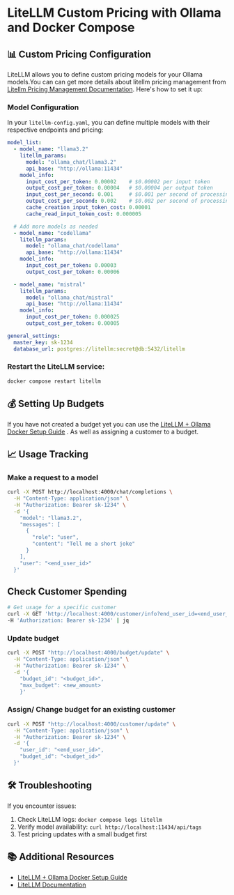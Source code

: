 # LiteLLM Custom Pricing with Ollama and Docker Compose

## 📊 Custom Pricing Configuration

LiteLLM allows you to define custom pricing models for your Ollama models.You can can get more details about  litellm pricing management from  [Litellm Pricing Management Documentation](./3-litellm-pricing-management.md).  Here's how to set it up:

### Model Configuration

In your `litellm-config.yaml`, you can define multiple models with their respective endpoints and pricing:

```yaml
model_list:
  - model_name: "llama3.2"
    litellm_params:
      model: "ollama_chat/llama3.2"
      api_base: "http://ollama:11434"
    model_info:
      input_cost_per_token: 0.00002    # $0.00002 per input token
      output_cost_per_token: 0.00004   # $0.00004 per output token
      input_cost_per_second: 0.001     # $0.001 per second of processing input
      output_cost_per_second: 0.002    # $0.002 per second of processing output
      cache_creation_input_token_cost: 0.00001
      cache_read_input_token_cost: 0.000005

  # Add more models as needed
  - model_name: "codellama"
    litellm_params:
      model: "ollama_chat/codellama"
      api_base: "http://ollama:11434"
    model_info:
      input_cost_per_token: 0.00003
      output_cost_per_token: 0.00006

  - model_name: "mistral"
    litellm_params:
      model: "ollama_chat/mistral"
      api_base: "http://ollama:11434"
    model_info:
      input_cost_per_token: 0.000025
      output_cost_per_token: 0.00005

general_settings:
  master_key: sk-1234
  database_url: postgres://litellm:secret@db:5432/litellm
```

### Restart the LiteLLM service:

```bash
docker compose restart litellm
```

## 💰 Setting Up Budgets
If you have not created a budget yet you can use the [LiteLLM + Ollama Docker Setup Guide](./1-litellm-ollama-docker-guide.md) . As well as assigning a customer to a budget.

## 📈 Usage Tracking

### Make a request to a model

```bash
curl -X POST http://localhost:4000/chat/completions \
  -H "Content-Type: application/json" \
  -H "Authorization: Bearer sk-1234" \
  -d '{
    "model": "llama3.2",
    "messages": [
      {
        "role": "user",
        "content": "Tell me a short joke"
      }
    ],
    "user": "<end_user_id>"
  }'
```


## Check Customer Spending
```bash
# Get usage for a specific customer
curl -X GET 'http://localhost:4000/customer/info?end_user_id=<end_user_id>' \
-H 'Authorization: Bearer sk-1234' | jq
```
### Update budget

```bash
curl -X POST "http://localhost:4000/budget/update" \
  -H "Content-Type: application/json" \
  -H "Authorization: Bearer sk-1234" \
  -d '{
    "budget_id": "<budget_id>",
    "max_budget": <new_amount>
    }'
```

### Assign/ Change budget for an existing customer

```bash
curl -X POST "http://localhost:4000/customer/update" \
  -H "Content-Type: application/json" \
  -H "Authorization: Bearer sk-1234" \
  -d '{
    "user_id": "<end_user_id>",
    "budget_id": "<budget_id>"
  }'
```




## 🛠️ Troubleshooting

If you encounter issues:

1. Check LiteLLM logs: `docker compose logs litellm`
2. Verify model availability: `curl http://localhost:11434/api/tags`
3. Test pricing updates with a small budget first

## 📚 Additional Resources

- [LiteLLM + Ollama Docker Setup Guide](./1-litellm-ollama-docker-guide.md)
- [LiteLLM Documentation](https://docs.litellm.ai/docs/proxy/custom_pricing)
